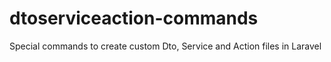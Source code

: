 # dtoserviceaction-commands
Special commands to create custom Dto, Service and Action files in Laravel
